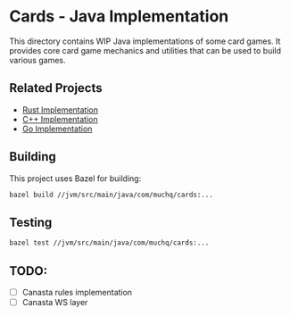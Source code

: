 # Cards - Java Implementation

This directory contains WIP Java implementations of some card games. It provides core card game mechanics and utilities that can be used to build various games.

## Related Projects

- [Rust Implementation](../../../../rust/cards)
- [C++ Implementation](../../../../cpp/cards)
- [Go Implementation](../../../../go/cards)

## Building

This project uses Bazel for building:

```bash
bazel build //jvm/src/main/java/com/muchq/cards:...
```

## Testing

```bash
bazel test //jvm/src/main/java/com/muchq/cards:...
```

## TODO:
- [ ] Canasta rules implementation
- [ ] Canasta WS layer
